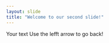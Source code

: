 ```yaml
---
layout: slide
title: "Welcome to our second slide!"
---
```

Your text
Use the lefft arrow to go back!
